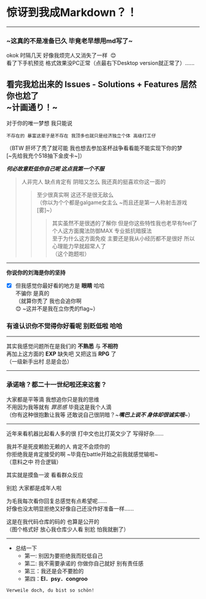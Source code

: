 # 惊讶到我成Markdown？！
****
### ~这真的不是准备已久 毕竟老早想用md写了~

okok 时隔几天 好像我烦完人又消失了一样  :blush:  
看了下手机预览 格式效果没PC正常（点最右下Desktop version就正常了）......

看完我尬出来的 Issues - Solutions + Features 居然你也尬了   
~计画通り！~  
---
对于你的唯一梦想 我只能说  
```
不存在的 暴富这辈子是不存在 我顶多也就只是经济独立个体 高级打工仔  
```
（BTW 肝坏了秃了就可能 我也想去参加圣杯战争看看能不能实现下你的梦  
[~先给我充个518抽下金皮卡~]）  

***何必故意贬低你自己呢 这点我第一个不服***  

>人非完人 缺点肯定有 阴暗又怎么 我还真的挺喜欢你这一面的  
>>至少很真实啊 这还不是很无敌么  
>>（你以为个个都是galgame女主么 ~而且还是第一人称射击游戏[雾]~）  
>>>其实虽然不是很透的了解你 但是你这些特性我也老早有feel了  
>>>个人这方面魔法防御MAX 专业抵抗暗膜法  
>>>至于为什么这方面免疫 主要还是我从小经历都不是很好 所以心理能力早就超常人了  
>>>（这个跑题啦）  
---   
__你说你的刘海是你的坚持__  
- [x] 但我感觉你最好看的地方是 __眼睛__ 哈哈  
不骗你 是真的  
（就算你秃了 我也会追你啊   
:blush: ~这并不是我在立你秃的flag~）  

### 有谁认识你不觉得你好看呢 别贬低啦 哈哈  
---
其实我感觉问题所在是我们的 __不熟悉__ 与 __不相符__  
再加上这方面的 __EXP__ 缺失吧 又把这当 __RPG__ 了  
（一级新手出村 总是会怂）  

---
### 承诺啥？都二十一世纪啦还来这套？  
大家都是平等滴 我想追你只是我的思维   
不用因为我等就有 *罪恶感*  毕竟这是我个人滴   
（你有这种很抱歉让我等 还敢说自己很阴暗？~***嘴巴上说不 身体却很诚实哦***~）  

---
近年来看机器比起看人多的很 打中文也比打英文少了 写得好杂......  

我并不是死皮赖脸无赖的人 肯定不会烦你的  
你拒绝我是肯定接受的啊 ~毕竟在battle开始之前我就感觉输啦~  
（意料之中 符合逻辑）  

其实就是摸鱼一波 看看群众反应  

别尬 大家都是成年人啦  

为毛我每次看你回复总感觉有点希望呢......  
好像也没太明显拒绝又好像自己还没作好准备一样......  

这是在我代码仓库的码的 也算是公开的  
（图个格式好 放心我仓库少人看 别尬 怕我就删了）  
****
* 总结一下 
	* 第一: 别因为要拒绝我而贬低自己
	* 第二: 我不需要承诺的 你做你自己就好 别有责任感
	* 第三：我还是会不要脸的
	* 第四：__El．psy．congroo__

```
Verweile doch, du bist so schön!  
``` 
